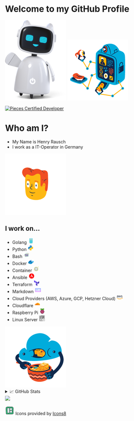 # Welcome to my GitHub Profile
<img src="./media\business-3d-happy-robot-assistant-waving-hello.png" width="200" />
<img src="./media/flame-sign-in.gif" width="200" />

[![Pieces Certified Developer](https://api.badgr.io/public/badges/Ic7Lq5haTt-ea3pLJzYXFQ/image)](https://api.badgr.io/public/assertions/Ic7Lq5haTt-ea3pLJzYXFQ)

# Who am I?
- My Name is Henry Rausch
- I work as a IT-Operator in Germany

<img src="./media/flame-no-connection.gif" height="200" />

## I work on...
- Golang <img src="./media/icons8-golang.svg" width="20" />
- Python <img src="./media/icons8-python.gif" width="20" />
- Bash <img src="./media/icons8-konsole.svg" width="20" />
- Docker <img src="./media/icons8-docker.svg" width="20" />
- Container <img src="./media/icons8-cloud.svg" width="20" />
- Ansible <img src="./media/icons8-ansible.svg" width="20" />
- Terraform <img src="./media/icons8-terraform.svg" width="20" />
- Markdown <img src="./media/icons8-markdown.svg" width="20" />
- Cloud Providers (AWS, Azure, GCP, Hetzner Cloud) <img src="./media/icons8-amazon-web-services.svg" width="20" />
- Cloudflare <img src="./media/icons8-cloudflare.svg" width="20" />
- Raspberry Pi <img src="./media/icons8-raspberry-pi.svg" width="20" />
- Linux Server <img src="./media/server-gruppe.svg" width="20" />

<img src="./media/flame-uploading.gif" height="200" />

<details>
<summary>&#x1f4c8; GitHub Stats</summary>

![DNS-HRA code::stats stats](https://codestats-readme.avior.me/api?username=hra42&theme=nightowl)
</br>
![My GitHub Stats](https://github-readme-stats.vercel.app/api/?username=hra42&count_private=true&theme=tokyonight&showicons=true)
</br>
![My GitHub Language Stats](https://github-readme-stats.vercel.app/api/top-langs/?username=hra42&langs_count=5&theme=tokyonight)
</br>
![](https://github-readme-streak-stats.herokuapp.com/?user=hra42&theme=tokyonight&hide_border=false&title_color=ffffff&text_color=c9cacc&icon_color=2bbc8a&bg_color=1d1f21&)
</br>
[![roadmap.sh](https://roadmap.sh/card/tall/667a611bc19525099e4c96dc?variant=dark)](https://roadmap.sh)
</details>

<img src="https://quotes-github-readme.vercel.app/api?type=horizontal&theme=tokyonight" width="512px"/>

<img src="./media/icons8-icons8.svg" width="30"><a href="https://icons8.de/icons"></a></img>
Icons provided by [Icons8](https://icons8.com)
